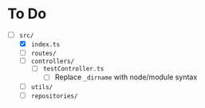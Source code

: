 # To Do

- [ ] `src/`
  - [x] `index.ts`
  - [ ] `routes/`
  - [ ] `controllers/`
    - [ ] `testController.ts`
      - [ ] Replace `_dirname` with node/module syntax
  - [ ] `utils/`
  - [ ] `repositories/`
